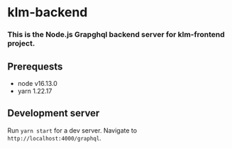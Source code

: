 # klm-backend

### This is the Node.js Grapghql backend server for klm-frontend project. 

## Prerequests

- node v16.13.0
- yarn 1.22.17

## Development server

Run `yarn start` for a dev server. Navigate to `http://localhost:4000/graphql`. 
